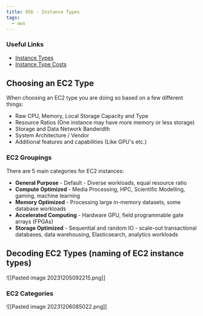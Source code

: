 ```yaml
---
title: 05b - Instance Types
tags:
  - aws
---
```

### Useful Links

- [Instance Types](https://aws.amazon.com/ec2/instance-types/)
- [Instance Type Costs](https://instances.vantage.sh/)

## Choosing an EC2 Type

When choosing an EC2 type you are doing so based on a few different things:

- Raw CPU, Memory, Local Storage Capacity and Type
- Resource Ratios (One instance may have more memory or less storage)
- Storage and Data Network Bandwidth
- System Architecture / Vendor
- Additional features and capabilities (Like GPU's etc.)

### EC2 Groupings

There are 5 main categories for EC2 instances:

- **General Purpose** - Default - Diverse workloads, equal resource ratio
- **Compute Optimized** - Media Processing, HPC, Scientific Modelling, gaming, machine learning
- **Memory Optimized** - Processing large in-memory datasets, some database workloads
- **Accelerated Computing** - Hardware GPU, field programmable gate arrays (FPGAs)
- **Storage Optimized** - Sequential and random IO - scale-out transactional databases, data warehousing, Elasticsearch, analytics workloads

## Decoding EC2 Types (naming of EC2 instance types)

![[Pasted image 20231205092215.png]]

### EC2 Categories

![[Pasted image 20231206085022.png]]
